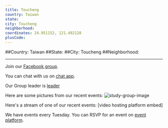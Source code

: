 ```yaml
---
title: Toucheng
country: Taiwan
state: 
city: Toucheng
neighborhood: 
coordinates: 24.951152, 121.492128
plusCode:
---
```


##Country: Taiwan
##State: 
##City: Toucheng
##Neighborhood: 
*****
Join our [Facebook group](https://www.facebook.com/groups/free.code.camp.toucheng.taiwan).

You can chat with us on [chat app]().

Our Group leader is [leader]()

Here are some pictures from our recent events:
![study-group-image]()

Here's a stream of one of our recent events:
[video hosting platform embed]

We have events every Tuesday. You can RSVP for an event on [event platform]().
